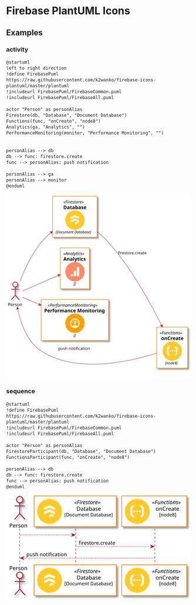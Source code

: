 # Firebase PlantUML Icons

## Examples

### activity

```puml
@startuml
left to right direction
!define FirebasePuml https://raw.githubusercontent.com/k2wanko/firebase-icons-plantuml/master/plantuml
!includeurl FirebasePuml/FirebaseCommon.puml
!includeurl FirebasePuml/FirebaseAll.puml

actor "Person" as personAlias
Firestore(db, "Database", "Document Database")
Functions(func, "onCreate", "node8")
Analytics(ga, "Analytics", "")
PerformanceMonitoring(monitor, "Performance Monitoring", "")


personAlias --> db
db --> func: firestore.create
func --> personAlias: push notification

personAlias --> ga
personAlias --> monitor
@enduml
```

![activity.svg](./assets/activity/activity.svg)

### sequence

```puml
@startuml
!define FirebasePuml https://raw.githubusercontent.com/k2wanko/firebase-icons-plantuml/master/plantuml
!includeurl FirebasePuml/FirebaseCommon.puml
!includeurl FirebasePuml/FirebaseAll.puml

actor "Person" as personAlias
FirestoreParticipant(db, "Database", "Document Database")
FunctionsParticipant(func, "onCreate", "node8")

personAlias --> db
db --> func: firestore.create
func --> personAlias: push notification
@enduml
```

![sequence.svg](./assets/sequence/sequence.svg)